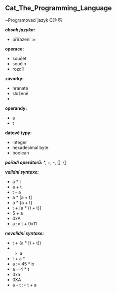 ## Cat_The_Programming_Language
~Programovací jazyk C@ 🐱

***obsah jazyka:*** 
  - přiřazení :=
              
  **operace:**
  - součet 
  - součin 
  - rozdíl
              
  **závorky:**
  - hranaté
  - složené
  - 
  **operandy:**
  - a
  - t

  **datové typy:**
  - integer
  - hexadecimal byte
  - boolean

***pořadí operátorů:***
  *, +, -, [], {}

***validní syntaxe:***
  - a * t
  - a + t
  - t - a
  - a * [a + t]
  - a * {a + t}
  - t + [a * {t + t}]
  - 5 + a
  - 0xA
  - a := t + 0x11

***nevalidní syntaxe:***
  - t + {a * [t + t]}
  - + a
  - t + a *
  - a := 45 * b
  - a = 4 * t
  - 0xa
  - 0XA
  - a - t := t + a
